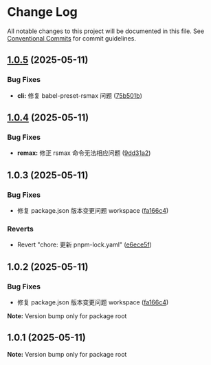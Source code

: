 # Change Log

All notable changes to this project will be documented in this file.
See [Conventional Commits](https://conventionalcommits.org) for commit guidelines.

## [1.0.5](https://github.com/watsonhaw5566/rsmax/compare/v1.0.4...v1.0.5) (2025-05-11)

### Bug Fixes

- **cli:** 修复 babel-preset-rsmax 问题 ([75b501b](https://github.com/watsonhaw5566/rsmax/commit/75b501b452a76f3f4083e1af61d824972c58ac99))

## [1.0.4](https://github.com/watsonhaw5566/rsmax/compare/v1.0.3...v1.0.4) (2025-05-11)

### Bug Fixes

- **remax:** 修正 rsmax 命令无法相应问题 ([9dd31a2](https://github.com/watsonhaw5566/rsmax/commit/9dd31a2da94b9fbdfadac16c346915a9a3b7310a))

## 1.0.3 (2025-05-11)

### Bug Fixes

- 修复 package.json 版本变更问题 workspace ([fa166c4](https://github.com/watsonhaw5566/rsmax/commit/fa166c4bfd9adfe7e4f2e061a44d9f90a4ca914d))

### Reverts

- Revert "chore: 更新 pnpm-lock.yaml" ([e6ece5f](https://github.com/watsonhaw5566/rsmax/commit/e6ece5fcc2345fbfd41228057b12d23a64841fa9))

## 1.0.2 (2025-05-11)

### Bug Fixes

- 修复 package.json 版本变更问题 workspace ([fa166c4](https://github.com/watsonhaw5566/rsmax/commit/fa166c4bfd9adfe7e4f2e061a44d9f90a4ca914d))

**Note:** Version bump only for package root

## 1.0.1 (2025-05-11)

**Note:** Version bump only for package root
